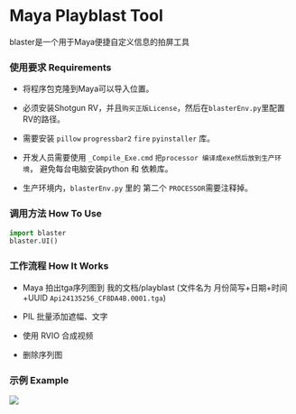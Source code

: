 Maya Playblast Tool
====
blaster是一个用于Maya便捷自定义信息的拍屏工具


### 使用要求 Requirements
- 将程序包克隆到Maya可以导入位置。

- 必须安装Shotgun RV，并且`购买正版License`，然后在`blasterEnv.py`里配置RV的路径。

- 需要安装 `pillow` `progressbar2` `fire` `pyinstaller` 库。

- 开发人员需要使用 `_Compile_Exe.cmd` `把processor 编译成exe然后放到生产环境`，
  避免每台电脑安装python 和 依赖库。

- 生产环境内，`blasterEnv.py` 里的 第二个 `PROCESSOR`需要注释掉。


### 调用方法 How To Use
```python
import blaster
blaster.UI()
```

### 工作流程 How It Works

- Maya 拍出tga序列图到 我的文档/playblast (文件名为 月份简写+日期+时间+UUID   `Api24135256_CF8DA4B.0001.tga`)

- PIL 批量添加遮幅、文字

- 使用 RVIO 合成视频

- 删除序列图


### 示例 Example
![](https://github.com/SmartPipeline/blaster/blob/master/resource/temp/caixukun.0290.jpg)
